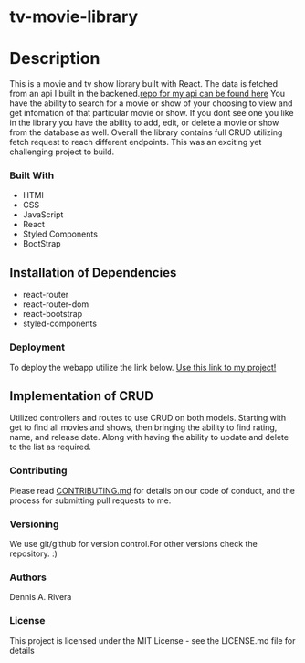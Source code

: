 # tv-movie-library

# Description

This is a movie and tv show library built with React. The data is fetched from an api I built in the backened.[repo for my api can be found here](https://github.com/D-Riv/tv-movie-api) You have the ability to search for a movie or show of your choosing to view and get infomation of that particular movie or show. If you dont see one you like in the library you have the ability to add, edit, or delete a movie or show from the database as well. Overall the library contains full CRUD utilizing fetch request to reach different endpoints. This was an exciting yet challenging project to build.

### Built With

- HTMl
- CSS
- JavaScript
- React
- Styled Components
- BootStrap

## Installation of Dependencies

- react-router
- react-router-dom
- react-bootstrap
- styled-components

### Deployment

To deploy the webapp utilize the link below.
[Use this link to my project!](https://tv-movie-api.herokuapp.com/)

## Implementation of CRUD

Utilized controllers and routes to use CRUD on both models. Starting with get to find all movies and shows, then bringing the ability to find rating, name, and release date. Along with having the ability to update and delete to the list as required.

### Contributing

Please read [CONTRIBUTING.md](https://gist.github.com/PurpleBooth/b24679402957c63ec426) for details on our code of conduct, and the process for submitting pull requests to me.

### Versioning

We use git/github for version control.For other versions check the repository. :)

### Authors

Dennis A. Rivera

### License

This project is licensed under the MIT License - see the LICENSE.md file for details
